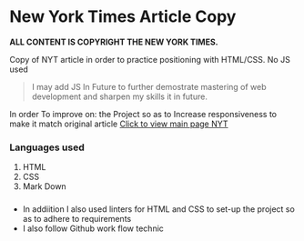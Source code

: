 # New York Times Article Copy
**ALL CONTENT IS COPYRIGHT THE NEW YORK TIMES.**

Copy of NYT article in order to practice positioning with HTML/CSS. No JS used

> I may add JS In Future to further demostrate mastering of web development and sharpen my skills it in future.

In order To improve on: the Project
so as to Increase responsiveness to make it match original article
[Click to view main page NYT](https://www.nytimes.com/2014/03/18/science/space/detection-of-waves-in-space-buttresses-landmark-theory-of-big-bang.html?_r=0)

### Languages used
1. HTML
2. CSS
3. Mark Down

###
- In addiition I also used linters for HTML and CSS to set-up the project so as to adhere to requirements
- I also follow Github work flow technic

